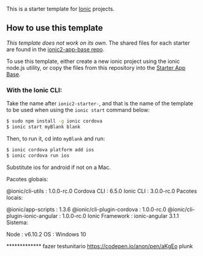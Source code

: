 This is a starter template for [Ionic](http://ionicframework.com/docs/) projects.

## How to use this template

*This template does not work on its own*. The shared files for each starter are found in the [ionic2-app-base repo](https://github.com/driftyco/ionic2-app-base).

To use this template, either create a new ionic project using the ionic node.js utility, or copy the files from this repository into the [Starter App Base](https://github.com/driftyco/ionic2-app-base).

### With the Ionic CLI:

Take the name after `ionic2-starter-`, and that is the name of the template to be used when using the `ionic start` command below:

```bash
$ sudo npm install -g ionic cordova
$ ionic start myBlank blank
```

Then, to run it, cd into `myBlank` and run:

```bash
$ ionic cordova platform add ios
$ ionic cordova run ios
```

Substitute ios for android if not on a Mac.


Pacotes globais:

@ionic/cli-utils : 1.0.0-rc.0
Cordova CLI      : 6.5.0
Ionic CLI        : 3.0.0-rc.0
Pacotes locais:

@ionic/app-scripts              : 1.3.6
@ionic/cli-plugin-cordova       : 1.0.0-rc.0
@ionic/cli-plugin-ionic-angular : 1.0.0-rc.0
Ionic Framework                 : ionic-angular 3.1.1
Sistema:

Node       : v6.10.2
OS         : Windows 10



************* fazer testunitario 
https://codepen.io/anon/pen/aKgEo
plunk
